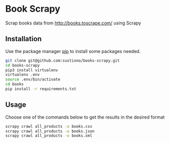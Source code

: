 # Book Scrapy

Scrap books data from http://books.toscrape.com/ using Scrapy

## Installation

Use the package manager [pip](https://pip.pypa.io/en/stable/) to install some packages needed.

```bash
git clone git@github.com:sustiono/books-scrapy.git
cd books-scrapy
pip3 install virtualenv
virtualenv .env
source .env/bin/activate
cd books
pip install -r requirements.txt
```

## Usage
Choose one of the commands below to get the results in the desired format

```bash
scrapy crawl all_products -o books.csv
scrapy crawl all_products -o books.json
scrapy crawl all_products -o books.xml
```
